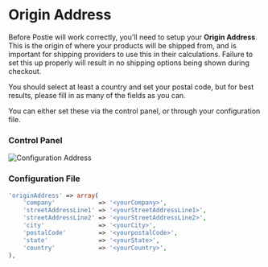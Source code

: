 # Origin Address

Before Postie will work correctly, you'll need to setup your **Origin Address**. This is the origin of where your products will be shipped from, and is important for shipping providers to use this in their calculations. Failure to set this up properly will result in no shipping options being shown during checkout.

You should select at least a country and set your postal code, but for best results, please fill in as many of the fields as you can.

You can either set these via the control panel, or through your configuration file.

### Control Panel

![Configuration Address](/uploads/plugins/postie/configuration-address.png)

### Configuration File

```php
'originAddress' => array(
    'company'            => '<yourCompany>',
    'streetAddressLine1' => '<yourStreetAddressLine1>',
    'streetAddressLine2' => '<yourStreetAddressLine2>',
    'city'               => '<yourCity>',
    'postalCode'         => '<yourpostalCode>',
    'state'              => '<yourState>',
    'country'            => '<yourCountry>',
),
```